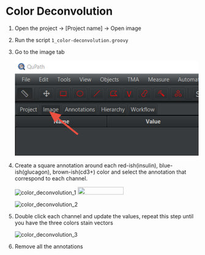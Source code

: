 # Color Deconvolution

1. Open the project → [Project name] → Open image
2. Run the script `1_color-deconvolution.groovy`
3. Go to the image tab
   
   ![Untitled](/img/islet-segmentation-advance/Untitled.png)
    
4. Create a square annotation around each red-ish(insulin), blue-ish(glucagon), brown-ish(cd3+) color and select the annotation that correspond to each channel.

   ![color_deconvolution_1](https://github.com/user-attachments/assets/33635abd-2fd7-4fa9-9b6a-f38e986318b2)
   <img src="https://github.com/user-attachments/assets/33635abd-2fd7-4fa9-9b6a-f38e986318b2" width=50%, height=50%>

   ![color_deconvolution_2](https://github.com/user-attachments/assets/19f0de9c-b3ff-43c2-b6fd-ed97652723a8)
    
6. Double click each channel and update the values, repeat this step until you have the three colors stain vectors
    
   ![color_deconvolution_3](https://github.com/user-attachments/assets/bdd9f335-4f3e-4c70-b158-bd782cec56b7)
    
7. Remove all the annotations
